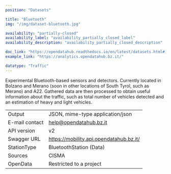 ```yaml
---
position: "Datasets"

title: "Bluetooth"
img: "/img/dataset-bluetooth.jpg"

availability: "partially-closed"
availability_label: "availability_partially_closed_label"
availability_description: "availability_partially_closed_description"

doc_link: "https://opendatahub.readthedocs.io/en/latest/datasets.html#it-bz-opendatahub-bluetooth"
example_link: "https://analytics.opendatahub.bz.it/"

datatype: "Traffic"
---
```


Experimental Bluetooth-based sensors and detectors. Currently located in Bolzano and Merano (soon in other locations of South Tyrol, such as Merano) and A22. Gathered data are then processed to obtain useful information about the traffic, such as total number of vehicles detected and an estimation of heavy and light vehicles.

|                |                                         |
| :------------- | --------------------------------------- |
| Output         | JSON, mime-type application/json        |
| E-mail contact | help@opendatahub.bz.it                  |
| API version    | v2                                      |
| Swagger URL    | https://mobility.api.opendatahub.bz.it/ |
| StationType    | BluetoothStation (Data)                 |
| Sources        | CISMA                                   |
| OpenData       | Restricted to a project                 |
